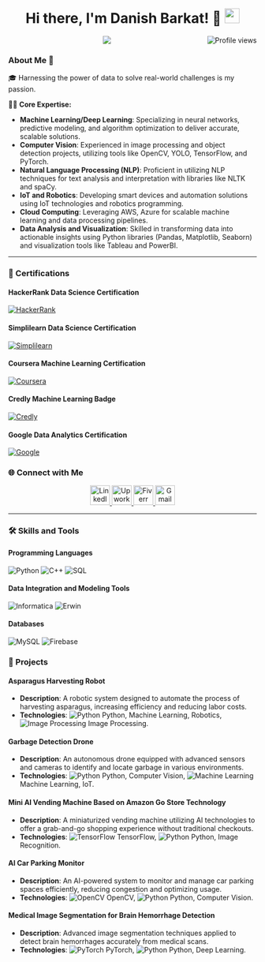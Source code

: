 <h1 align="center">
  Hi there, I'm Danish Barkat! 👋
  <img src="https://media.giphy.com/media/hvRJCLFzcasrR4ia7z/giphy.gif" width="30px">
</h1>

<p align="center">
  <img src="https://github.com/Dan-445" alt="Profile views" align='right'/>
  <a href="https://github.com/Dan-445/Dan-445/">
    <img src="https://readme-typing-svg.herokuapp.com?lines=Data+Scientist+%26+MLOps+Engineer;Experienced+in+AWS+Machine+Learning;Deep+Learning+Specialist;Always+learning+new+things&center=true&width=380&height=45">
  </a>
</p>

### About Me 🚀

🎓 Harnessing the power of data to solve real-world challenges is my passion.



👨‍💻 **Core Expertise:**
- **Machine Learning/Deep Learning**: Specializing in neural networks, predictive modeling, and algorithm optimization to deliver accurate, scalable solutions.
- **Computer Vision**: Experienced in image processing and object detection projects, utilizing tools like OpenCV, YOLO, TensorFlow, and PyTorch.
- **Natural Language Processing (NLP)**: Proficient in utilizing NLP techniques for text analysis and interpretation with libraries like NLTK and spaCy.
- **IoT and Robotics**: Developing smart devices and automation solutions using IoT technologies and robotics programming.
- **Cloud Computing**: Leveraging AWS, Azure for scalable machine learning and data processing pipelines.
- **Data Analysis and Visualization**: Skilled in transforming data into actionable insights using Python libraries (Pandas, Matplotlib, Seaborn) and visualization tools like Tableau and PowerBI.

---


### 🚀 Certifications

#### HackerRank Data Science Certification
[![HackerRank](https://hrcdn.net/fcore/assets/brand/logo-new-white-green-a5cb16e0ae.svg)](https://www.hackerrank.com/certificates/830e4ddea406)

#### Simplilearn Data Science Certification
[![Simplilearn](https://img.icons8.com/color/48/000000/simplilearn.png)](https://www.simplilearn.com/skillup-certificate-landing?token=eyJjb3Vyc2VfaWQiOiIxNzUyIiwiY2VydGlmaWNhdGVfdXJsIjoiaHR0cHM6XC9cL2NlcnRpZmljYXRlcy5zaW1wbGljZG4ubmV0XC9zaGFyZVwvdGh1bWJfNDEyODMyN18xNjc1MDI2MjMzLnBuZyIsInVzZXJuYW1lIjoiRGFuaXNoIEJhcmthdCAifQ)

#### Coursera Machine Learning Certification
[![Coursera](https://img.icons8.com/color/48/000000/coursera.png)](https://www.coursera.org/account/accomplishments/professional-cert/CPYBV7AEZU3Z)

#### Credly Machine Learning Badge
[![Credly](https://img.icons8.com/color/48/000000/credly.png)](https://www.credly.com/badges/8b701a99-1c79-4054-92ff-456e2d647236/linked_in_profile)

#### Google Data Analytics Certification
[![Google](https://img.icons8.com/color/48/000000/google-logo.png)](https://grow.google/dataanalytics/)



### 🌐 Connect with Me

<div align="center">
  <a href="https://www.linkedin.com/in/danish-barkat">
    <img src="https://img.icons8.com/color/48/000000/linkedin-circled--v3.gif" width="40" height="40" alt="LinkedIn"/>
  </a>
  <a href="https://www.upwork.com/freelancers/~01a9a00afda63ff8cf">
    <img src="https://icons-for-free.com/iff/png/256/Upwork-1329545834972375892.png" width="40" height="40" alt="Upwork"/>
  </a>
  <a href="https://www.fiverr.com/grayorb">
    <img src="https://img.icons8.com/color/48/000000/fiverr.png" width="40" height="40" alt="Fiverr"/>
  </a>
  <a href="mailto:barkatdanish44@gmail.com">
    <img src="https://img.icons8.com/fluency/48/000000/gmail-new.png" width="40" height="40" alt="Gmail"/>
  </a>
</div>

---

### 🛠️ Skills and Tools

#### Programming Languages
<p>
  <img alt="Python" src="https://img.shields.io/badge/Python-%233776AB.svg?style=for-the-badge&logo=python&logoColor=white">
  <img alt="C++" src="https://img.shields.io/badge/C++-%2300599C.svg?style=for-the-badge&logo=cplusplus&logoColor=white">
  <img alt="SQL" src="https://img.shields.io/badge/SQL-%2300f.svg?style=for-the-badge&logo=mysql&logoColor=white">
</p>

#### Data Integration and Modeling Tools
<p>
  <img alt="Informatica" src="https://img.shields.io/badge/Informatica-%23FFCA28.svg?style=for-the-badge&logo=informatica&logoColor=black">
  <img alt="Erwin" src="https://img.shields.io/badge/Erwin-%23FFCA28.svg?style=for-the-badge&logo=erwin&logoColor=black">
</p>

#### Databases
<p>
  <img alt="MySQL" src="https://img.shields.io/badge/MySQL-%234479A1.svg?style=for-the-badge&logo=mysql&logoColor=white">
  <img alt="Firebase" src="https://img.shields.io/badge/Firebase-%23FFCA28.svg?style=for-the-badge&logo=firebase&logoColor=black">
</p>



### 🚀 Projects

#### Asparagus Harvesting Robot
- **Description**: A robotic system designed to automate the process of harvesting asparagus, increasing efficiency and reducing labor costs.
- **Technologies**: ![Python](https://img.icons8.com/color/30/000000/python.png) Python, Machine Learning, Robotics, ![Image Processing](https://img.icons8.com/color/30/000000/image-processing.png) Image Processing.

#### Garbage Detection Drone
- **Description**: An autonomous drone equipped with advanced sensors and cameras to identify and locate garbage in various environments.
- **Technologies**: ![Python](https://img.icons8.com/color/30/000000/python.png) Python, Computer Vision, ![Machine Learning](https://img.icons8.com/color/30/000000/machine-learning.png) Machine Learning, IoT.

#### Mini AI Vending Machine Based on Amazon Go Store Technology
- **Description**: A miniaturized vending machine utilizing AI technologies to offer a grab-and-go shopping experience without traditional checkouts.
- **Technologies**: ![TensorFlow](https://img.icons8.com/color/30/000000/tensorflow.png) TensorFlow, ![Python](https://img.icons8.com/color/30/000000/python.png) Python, Image Recognition.

#### AI Car Parking Monitor
- **Description**: An AI-powered system to monitor and manage car parking spaces efficiently, reducing congestion and optimizing usage.
- **Technologies**: ![OpenCV](https://img.icons8.com/color/30/000000/opencv.png) OpenCV, ![Python](https://img.icons8.com/color/30/000000/python.png) Python, Computer Vision.

#### Medical Image Segmentation for Brain Hemorrhage Detection
- **Description**: Advanced image segmentation techniques applied to detect brain hemorrhages accurately from medical scans.
- **Technologies**: ![PyTorch](https://img.icons8.com/color/30/000000/pytorch.png) PyTorch, ![Python](https://img.icons8.com/color/30/000000/python.png) Python, Deep Learning.
